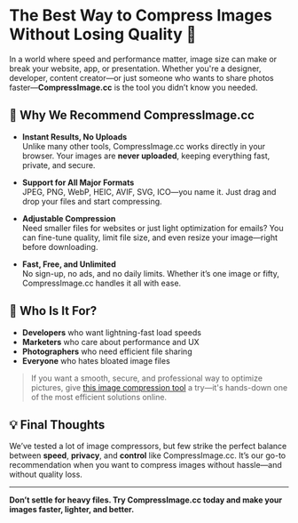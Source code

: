 # The Best Way to Compress Images Without Losing Quality 🌟

In a world where speed and performance matter, image size can make or break your website, app, or presentation. Whether you're a designer, developer, content creator—or just someone who wants to share photos faster—**CompressImage.cc** is the tool you didn’t know you needed.

## 🚀 Why We Recommend CompressImage.cc

- **Instant Results, No Uploads**  
  Unlike many other tools, CompressImage.cc works directly in your browser. Your images are **never uploaded**, keeping everything fast, private, and secure.

- **Support for All Major Formats**  
  JPEG, PNG, WebP, HEIC, AVIF, SVG, ICO—you name it. Just drag and drop your files and start compressing.

- **Adjustable Compression**  
  Need smaller files for websites or just light optimization for emails? You can fine-tune quality, limit file size, and even resize your image—right before downloading.

- **Fast, Free, and Unlimited**  
  No sign-up, no ads, and no daily limits. Whether it’s one image or fifty, CompressImage.cc handles it all with ease.

## 🧰 Who Is It For?

- **Developers** who want lightning-fast load speeds  
- **Marketers** who care about performance and UX  
- **Photographers** who need efficient file sharing  
- **Everyone** who hates bloated image files

> If you want a smooth, secure, and professional way to optimize pictures, give [this image compression tool](https://compressimage.cc/) a try—it's hands-down one of the most efficient solutions online.

## 💡 Final Thoughts

We’ve tested a lot of image compressors, but few strike the perfect balance between **speed**, **privacy**, and **control** like CompressImage.cc. It’s our go-to recommendation when you want to compress images without hassle—and without quality loss.

---

**Don’t settle for heavy files. Try CompressImage.cc today and make your images faster, lighter, and better.**
